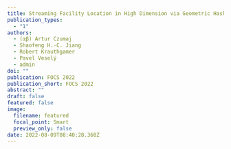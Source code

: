 ```yaml
---
title: Streaming Facility Location in High Dimension via Geometric Hashing
publication_types:
  - "1"
authors:
  - (αβ) Artur Czumaj
  - Shaofeng H.-C. Jiang
  - Robert Krauthgamer
  - Pavel Veselý
  - admin
doi: ""
publication: FOCS 2022
publication_short: FOCS 2022
abstract: ""
draft: false
featured: false
image:
  filename: featured
  focal_point: Smart
  preview_only: false
date: 2022-08-09T08:40:28.360Z
---
```

